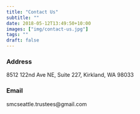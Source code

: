 ```yaml
---
title: "Contact Us"
subtitle: ""
date: 2018-05-12T13:49:50+10:00
images: ["img/contact-us.jpg"]
tags: ""
draft: false
---
```


<div class="row">
  <div class="col-6 col-12-mobilep">
    <h3>Address</h3>
    <p> 8512 122nd Ave NE, Suite 227, Kirkland, WA 98033</p>
    <h3>Email</h3>
    <p> smcseattle.trustees@gmail.com </p>
  </div>
</div>

